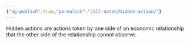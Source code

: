 ```yaml
---
{"dg-publish":true,"permalink":"/all-notes/hidden-action/"}
---
```



Hidden actions are actions taken by one side of an economic relationship that the other side of the relationship cannot observe.